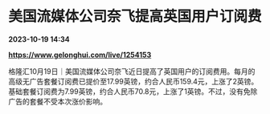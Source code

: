 # 美国流媒体公司奈飞提高英国用户订阅费

**2023-10-19 14:34**

**https://www.gelonghui.com/live/1254153**

格隆汇10月19日｜美国流媒体公司奈飞近日提高了英国用户的订阅费用。每月的高级无广告套餐订阅费已提价至17.99英镑，约合人民币159.4元，上涨了2英镑。基础套餐订阅费为7.99英镑，约合人民币70.8元，上涨了1英镑。不过，没有免除广告的套餐不受本次涨价影响。